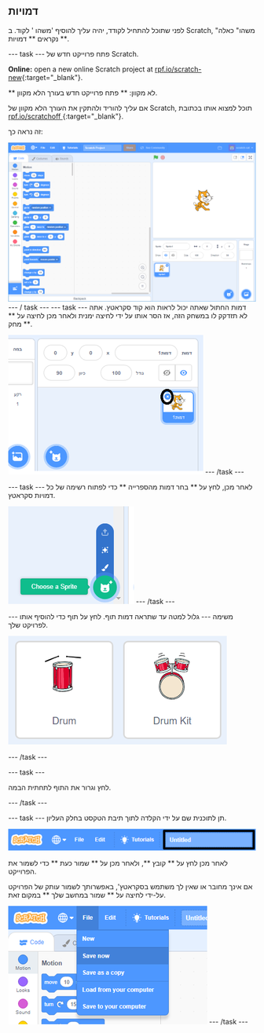## דמויות

לפני שתוכל להתחיל לקודד, יהיה עליך להוסיף 'משהו ' לקוד. ב Scratch, "משהו" כאלה נקראים ** דמויות **.

\--- task \--- פתח פרוייקט חדש של Scratch.

**Online:** open a new online Scratch project at [rpf.io/scratch-new](http://rpf.io/scratch-new){:target="_blank"}.

** לא מקוון: ** פתח פרוייקט חדש בעורך הלא מקוון.

אם עליך להוריד ולהתקין את העורך הלא מקוון של Scratch, תוכל למצוא אותו בכתובת [ rpf.io/scratchoff ](http://rpf.io/scratchoff) {:target="_blank"}.

זה נראה כך:

![צילום מסך](images/band-scratch.png) \--- / task \--- \--- task \--- דמות החתול שאתה יכול לראות הוא קוד סקראטץ. אתה לא תזדקק לו במשחק הזה, אז הסר אותו על ידי לחיצה ימנית ולאחר מכן לחיצה על ** מחק **.

![צילום מסך](images/band-delete-annotated.png) \--- /task \---

\--- task \--- לאחר מכן, לחץ על ** בחר דמות מהספרייה ** כדי לפתוח רשימה של כל דמויות סקראטץ.

![צילום מסך](images/band-sprite-library.png) \--- /task \---

\--- משימה \--- גלול למטה עד שתראה דמות תוף. לחץ על תוף כדי להוסיף אותו לפרויקט שלך.

![צילום מסך](images/band-sprite-drum.png)

\--- /task \---

\--- task \---

לחץ וגרור את התוף לתחתית הבמה.

\--- /task \---

\--- task \--- תן לתוכנית שם על ידי הקלדה לתוך תיבת הטקסט בחלק העליון.

![שם](images/band-name-annotated.png)

לאחר מכן לחץ על ** קובץ **, ולאחר מכן על ** שמור כעת ** כדי לשמור את הפרוייקט.

אם אינך מחובר או שאין לך משתמש בסקראטץ', באפשרותך לשמור עותק של הפרויקט על-ידי לחיצה על ** שמור במחשב שלך ** במקום זאת.

![צילום מסך](images/band-save.png) \--- /task \---
